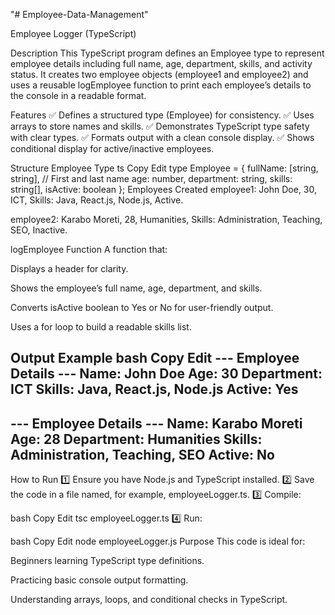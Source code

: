 "# Employee-Data-Management" 

Employee Logger (TypeScript)

Description
This TypeScript program defines an Employee type to represent employee details including full name, age, department, skills, and activity status. It creates two employee objects (employee1 and employee2) and uses a reusable logEmployee function to print each employee’s details to the console in a readable format.

Features
✅ Defines a structured type (Employee) for consistency.
✅ Uses arrays to store names and skills.
✅ Demonstrates TypeScript type safety with clear types.
✅ Formats output with a clean console display.
✅ Shows conditional display for active/inactive employees.

Structure
Employee Type
ts
Copy
Edit
type Employee = {
    fullName: [string, string], // First and last name
    age: number,
    department: string,
    skills: string[],
    isActive: boolean
};
Employees Created
employee1: John Doe, 30, ICT, Skills: Java, React.js, Node.js, Active.

employee2: Karabo Moreti, 28, Humanities, Skills: Administration, Teaching, SEO, Inactive.

logEmployee Function
A function that:

Displays a header for clarity.

Shows the employee’s full name, age, department, and skills.

Converts isActive boolean to Yes or No for user-friendly output.

Uses a for loop to build a readable skills list.

Output Example
bash
Copy
Edit
--- Employee Details ---
Name: John Doe
Age: 30
Department: ICT
Skills: Java, React.js, Node.js
Active: Yes
------------------------

--- Employee Details ---
Name: Karabo Moreti
Age: 28
Department: Humanities
Skills: Administration, Teaching, SEO
Active: No
------------------------
How to Run
1️⃣ Ensure you have Node.js and TypeScript installed.
2️⃣ Save the code in a file named, for example, employeeLogger.ts.
3️⃣ Compile:

bash
Copy
Edit
tsc employeeLogger.ts
4️⃣ Run:

bash
Copy
Edit
node employeeLogger.js
Purpose
This code is ideal for:

Beginners learning TypeScript type definitions.

Practicing basic console output formatting.

Understanding arrays, loops, and conditional checks in TypeScript.
